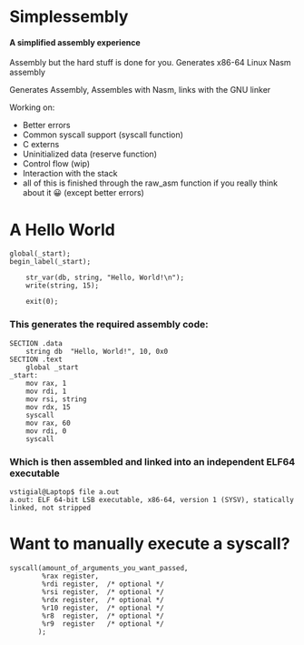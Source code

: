 # Simplessembly
#### A simplified assembly experience

Assembly but the hard stuff is done for you.
Generates x86-64 Linux Nasm assembly

Generates Assembly, Assembles with Nasm, links with the GNU linker

Working on:
- Better errors
- Common syscall support (syscall function)
- C externs
- Uninitialized data (reserve function)
- Control flow (wip)
- Interaction with the stack
- all of this is finished through the raw_asm function if you really think about it 😀 (except better errors)
  
# A Hello World
```
global(_start);
begin_label(_start);

    str_var(db, string, "Hello, World!\n");
    write(string, 15);

    exit(0);
```
### This generates the required assembly code:
```assembly
SECTION .data
    string db  "Hello, World!", 10, 0x0
SECTION .text
    global _start
_start:
    mov rax, 1
    mov rdi, 1
    mov rsi, string
    mov rdx, 15
    syscall
    mov rax, 60
    mov rdi, 0
    syscall
```
### Which is then assembled and linked into an independent ELF64 executable
```shell
vstigial@Laptop$ file a.out
a.out: ELF 64-bit LSB executable, x86-64, version 1 (SYSV), statically linked, not stripped
```
# Want to manually execute a syscall?
```
syscall(amount_of_arguments_you_want_passed,
        %rax register,
        %rdi register,  /* optional */
        %rsi register,  /* optional */
        %rdx register,  /* optional */
        %r10 register,  /* optional */
        %r8  register,  /* optional */
        %r9  register   /* optional */
       );
```
